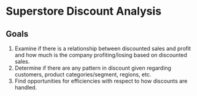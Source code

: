 # Superstore Discount Analysis

## Goals
1. Examine if there is a relationship between discounted sales and profit and how much is the company profiting/losing based on discounted sales.
2. Determine if there are any pattern in discount given regarding customers, product categories/segment, regions, etc.
3. Find opportunities for efficiencies with respect to how discounts are handled.
